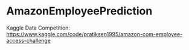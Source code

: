 # AmazonEmployeePrediction
Kaggle Data Competition: https://www.kaggle.com/code/pratiksen1995/amazon-com-employee-access-challenge
